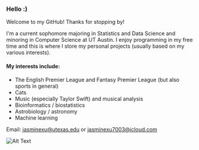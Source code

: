 ### Hello :)

Welcome to my GitHub! Thanks for stopping by!

I'm a current sophomore majoring in Statistics and Data Science and minoring in Computer Science at UT Austin. I enjoy programming in my free time and this is where I store my personal projects (usually based on my various interests). 

#### My interests include: 
- The English Premier League and Fantasy Premier League (but also sports in general)
- Cats
- Music (especially Taylor Swift) and musical analysis
- Bioinformatics / biostatistics
- Astrobiology / astronomy
- Machine learning

Email: jasminexu@utexas.edu or jasminexu7003@icloud.com

![Alt Text](https://media.giphy.com/media/khFLsniJPR4hT7RicK/giphy.gif)


